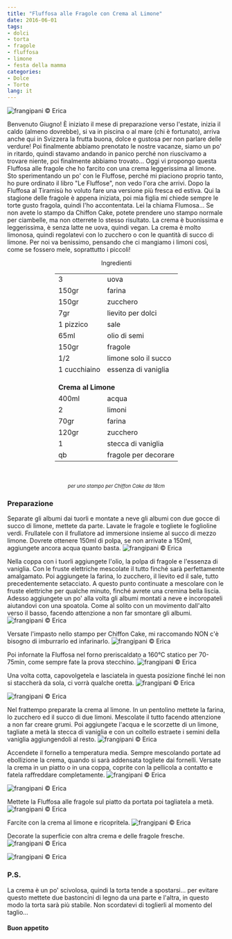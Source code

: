 ```yaml
---
title: "Fluffosa alle Fragole con Crema al Limone"
date: 2016-06-01
tags:
- dolci
- torta
- fragole
- fluffosa
- limone
- festa della mamma
categories:
- Dolce
- Torte
lang: it
---
```

![](header.jpg "frangipani © Erica")

Benvenuto Giugno! È iniziato il mese di preparazione verso l'estate, inizia il caldo (almeno dovrebbe), si va in piscina o al mare (chi è fortunato), arriva anche qui in Svizzera la frutta buona, dolce e gustosa per non parlare delle verdure! Poi finalmente abbiamo prenotato le nostre vacanze, siamo un po' in ritardo, quindi stavamo andando in panico perché non riuscivamo a trovare niente, poi finalmente abbiamo trovato... Oggi vi propongo questa Fluffosa alle fragole che ho farcito con una crema leggerissima al limone. Sto sperimentando un po' con le Fluffose, perché mi piaciono proprio tanto, ho pure ordinato il libro "Le Fluffose", non vedo l'ora che arrivi. Dopo la Fluffosa al Tiramisù ho voluto fare una versione più fresca ed estiva. Qui la stagione delle fragole è appena iniziata, poi mia figlia mi chiede sempre le torte gusto fragola, quindi l'ho accontentata. Lei la chiama Flumosa... Se non avete lo stampo da Chiffon Cake, potete prendere uno stampo normale per ciambelle, ma non otterrete lo stesso risultato. La crema è buonissima e leggerissima, è senza latte ne uova, quindi vegan. La crema è molto limonosa, quindi regolatevi con lo zucchero o con le quantità di succo di limone. Per noi va benissimo, pensando che ci mangiamo i limoni così, come se fossero mele, soprattutto i piccoli!

<div id="wrapper" style="text-align: center">
  <div id="yourdiv" style="display: inline-block;">
    <div class="ingredients">
      <div class="ingredients-title">Ingredienti</div>
      <table>
        <tbody>
          <tr>
            <td>3</td>
            <td>uova</td>
          </tr>
          <tr>
            <td>150gr</td>
            <td>farina</td>
          </tr>
          <tr>
            <td>150gr</td>
            <td>zucchero</td>
          </tr>
          <tr>
            <td>7gr</td>
            <td>lievito per dolci</td>
          </tr>
          <tr>
            <td>1 pizzico</td>
            <td>sale</td>
          </tr>
          <tr>
            <td>65ml</td>
            <td>olio di semi</td>
          </tr>
          <tr>
            <td>150gr</td>
            <td>fragole</td>
          </tr>
          <tr>
            <td>1/2</td>
            <td>limone solo il succo</td>
          </tr>
          <tr>
            <td>1 cucchiaino</td>
            <td>essenza di vaniglia</td>
          </tr>
          <tr style="height: 15px;"></tr>
          <tr>          
            <td colspan="2"><b>Crema al Limone</b></td>
          </tr>      
          <tr>
            <td>400ml</td>
            <td>acqua</td>
          </tr>
          <tr>
            <td>2</td>
            <td>limoni</td>
          </tr>
          <tr>
            <td>70gr</td>
            <td>farina</td>
          </tr>
          <tr>
            <td>120gr</td>
            <td>zucchero</td>
          </tr>
          <tr>
            <td>1</td>
            <td>stecca di vaniglia</td>
          </tr>
          <tr>
            <td>qb</td>
            <td>fragole per decorare</td>
          </tr>
        </tbody>
      </table>
      <br></br>
      <i class="pull-right" style="font-size: 80%;">per uno stampo per Chiffon Cake da 18cm</i>
    </div>
  </div>
</div>


<h3>
  <font color="grey">
    <i class="fa fa-cogs"></i>
  </font> Preparazione
</h3>

Separate gli albumi dai tuorli e montate a neve gli albumi con due gocce di succo di limone, mettete da parte. Lavate le fragole e togliete le foglioline verdi. Frullatele con il frullatore ad immersione insieme al succo di mezzo limone. Dovrete ottenere 150ml di polpa, se non arrivate a 150ml, aggiungete ancora acqua quanto basta.
![](fragole.jpg "frangipani © Erica")

Nella coppa con i tuorli aggiungete l'olio, la polpa di fragole e l'essenza di vaniglia. Con le fruste elettriche mescolate il tutto finché sarà perfettamente amalgamato. Poi aggiungete la farina, lo zucchero, il lievito ed il sale, tutto precedentemente setacciato. A questo punto continuate a mescolare con le fruste elettriche per qualche minuto, finché avrete una cremina bella liscia. Adesso aggiungete un po' alla volta gli albumi montati a neve e incoropateli aiutandovi con una spoatola. Come al solito con un movimento dall'alto verso il basso, facendo attenzione a non far smontare gli albumi.
![](impasto.jpg "frangipani © Erica")

Versate l'impasto nello stampo per Chiffon Cake, mi raccomando NON c'è bisogno di imburrarlo ed infarinarlo.
![](teglia.jpg "frangipani © Erica")

Poi infornate la Fluffosa nel forno preriscaldato a 160°C statico per 70-75min, come sempre fate la prova stecchino.
![](sfornata.jpg "frangipani © Erica")

Una volta cotta, capovolgetela e lasciatela in questa posizione finché lei non si staccherà da sola, ci vorrà qualche oretta.
![](capovolta.jpg "frangipani © Erica")

![](fluffosa.jpg "frangipani © Erica")

Nel frattempo preparate la crema al limone. In un pentolino mettete la farina, lo zucchero ed il succo di due limoni. Mescolate il tutto facendo attenzione a non far creare grumi. Poi aggiungete l'acqua e le scorzette di un limone, tagliate a metà la stecca di vaniglia e con un coltello estraete i semini della vaniglia aggiungendoli al resto.
![](pentolino.jpg "frangipani © Erica")

Accendete il fornello a temperatura media. Sempre mescolando portate ad ebollizione la crema, quando si sarà addensata togliete dai fornelli. Versate la crema in un piatto o in una coppa, coprite con la pellicola a contatto e fatela raffreddare completamente.
![](crema1.jpg "frangipani © Erica")

![](crema2.jpg "frangipani © Erica")

Mettete la Fluffosa alle fragole sul piatto da portata poi tagliatela a metà.
![](tagliata.jpg "frangipani © Erica")

Farcite con la crema al limone e ricopritela.
![](farcita.jpg "frangipani © Erica")

Decorate la superficie con altra crema e delle fragole fresche.
![](risultato1.jpg "frangipani © Erica")

![](risultato2.jpg "frangipani © Erica")

<h3>
  <font color="#FFCC00">
    <i class="fa fa-lightbulb-o"></i>
  </font> P.S.
</h3>

La crema è un po' scivolosa, quindi la torta tende a spostarsi... per evitare questo mettete due bastoncini di legno da una parte e l'altra, in questo modo la torta sarà più stabile. Non scordatevi di toglierli al momento del taglio...

<h4>Buon appetito
  <font color="red">
    <i class="fa fa-smile-o"></i>
  </font>
</h4>
